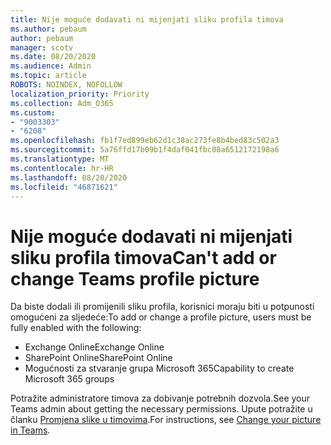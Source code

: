 ```yaml
---
title: Nije moguće dodavati ni mijenjati sliku profila timova
ms.author: pebaum
author: pebaum
manager: scotv
ms.date: 08/20/2020
ms.audience: Admin
ms.topic: article
ROBOTS: NOINDEX, NOFOLLOW
localization_priority: Priority
ms.collection: Adm_O365
ms.custom:
- "9003303"
- "6208"
ms.openlocfilehash: fb1f7ed899eb62d1c38ac273fe8b4bed83c502a3
ms.sourcegitcommit: 5a76ffd17b09b1f4daf041fbc08a6512172198a6
ms.translationtype: MT
ms.contentlocale: hr-HR
ms.lasthandoff: 08/20/2020
ms.locfileid: "46871621"
---
```

# <a name="cant-add-or-change-teams-profile-picture"></a><span data-ttu-id="1dc2a-102">Nije moguće dodavati ni mijenjati sliku profila timova</span><span class="sxs-lookup"><span data-stu-id="1dc2a-102">Can't add or change Teams profile picture</span></span>

<span data-ttu-id="1dc2a-103">Da biste dodali ili promijenili sliku profila, korisnici moraju biti u potpunosti omogućeni za sljedeće:</span><span class="sxs-lookup"><span data-stu-id="1dc2a-103">To add or change a profile picture, users must be fully enabled with the following:</span></span>

- <span data-ttu-id="1dc2a-104">Exchange Online</span><span class="sxs-lookup"><span data-stu-id="1dc2a-104">Exchange Online</span></span>
- <span data-ttu-id="1dc2a-105">SharePoint Online</span><span class="sxs-lookup"><span data-stu-id="1dc2a-105">SharePoint Online</span></span>
- <span data-ttu-id="1dc2a-106">Mogućnosti za stvaranje grupa Microsoft 365</span><span class="sxs-lookup"><span data-stu-id="1dc2a-106">Capability to create Microsoft 365 groups</span></span>

<span data-ttu-id="1dc2a-107">Potražite administratore timova za dobivanje potrebnih dozvola.</span><span class="sxs-lookup"><span data-stu-id="1dc2a-107">See your Teams admin about getting the necessary permissions.</span></span> <span data-ttu-id="1dc2a-108">Upute potražite u članku [Promjena slike u timovima](https://support.microsoft.com/office/change-your-picture-in-teams-7a711943-9248-420e-b814-c071aa8d9b9c).</span><span class="sxs-lookup"><span data-stu-id="1dc2a-108">For instructions, see [Change your picture in Teams](https://support.microsoft.com/office/change-your-picture-in-teams-7a711943-9248-420e-b814-c071aa8d9b9c).</span></span>